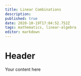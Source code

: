 ```yaml
---
title: Linear Combinations
description: 
published: true
date: 2020-10-19T17:04:52.752Z
tags: mathematics, linear-algebra
editor: markdown
---
```


# Header
Your content here